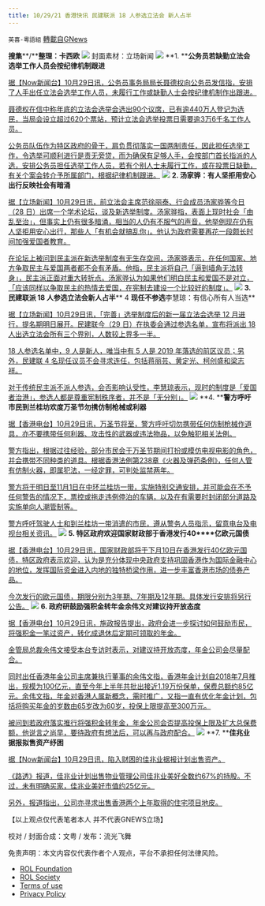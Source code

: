 ```yaml
---
title: 10/29/21 香港快讯 民建联派 18 人参选立法会 新人占半
---
```

`英喜-粵語組` [轉載自GNews](https://gnews.org/zh-hans/1626503/)

**搜集****/****整理：卡西欧**
![](https://assets.gnews.org/wp-content/uploads/2021/10/1029fenmian.jpg)
封面素材：立场新闻
![](https://assets.gnews.org/wp-content/uploads/2021/10/Screen-Shot-2021-10-29-at-11.17.34-AM.png)
**1. ****公务员若缺勤立法会选举工作人员会按纪律机制跟进**

[据【Now新闻台】10月29日讯，公务员事务局局长聂德权向公务员发信指，安排了人手出任立法会选举工作人员，未履行工作或缺勤人士会按纪律机制作出跟进。](https://news.now.com/home/local/player?newsId=454958)

[聂德权在信中称年底的立法会选举会选出90个议席，已有逾440万人登记为选民，当局会设立超过620个票站，预计立法会选举投票日需要逾3万6千名工作人员。](https://news.now.com/home/local/player?newsId=454958)

[公务员队伍作为特区政府的骨干，肩负贯彻落实一国两制责任，因此担任选举工作，令选举可顺利进行是责无旁贷，而为确保有足够人手，会按部门首长指派的人选，安排公务员担任选举工作人员，若有个别人士未履行工作，或在投票日缺勤，有关个案会转介予所属部门，根据纪律机制跟进。](https://news.now.com/home/local/player?newsId=454958)
![](https://assets.gnews.org/wp-content/uploads/2021/10/Screen-Shot-2021-10-29-at-11.17.42-AM.png)
**2. ****汤家骅：有人坚拒用安心出行****反映社会有暗涌**

[据【立场新闻】10月29日讯，前立法会主席范徐丽泰、行会成员汤家骅等今日（28 日）出席一个学术论坛，谈及新选举制度。汤家骅指，表面上现时社会「由乱至治」，但事实上仍有很多暗涌，相当的人仍有不服气的声音，他举例现在仍有人坚拒用安心出行，那些人「有机会就搞乱你」。他认为政府需要再花一段颇长时间加强爱国者教育。](https://www.thestandnews.com/politics/湯家驊有人堅拒用安心出行-反映社會有暗湧)

[在论坛上被问到民主派在新选举制度有无生存空间，汤家骅表示，在任何国家、地方争取民主与爱国两者都不会有矛盾。他指，民主派将自己「逼到墙角无法转身」，民主派正面对重大转折点。汤家骅认为如果他们明白民主和爱国不是对立，「应该同样以争取民主的热情去爱国，在宪制去建设一个比较好的制度」。](https://www.thestandnews.com/politics/湯家驊有人堅拒用安心出行-反映社會有暗湧)
![](https://assets.gnews.org/wp-content/uploads/2021/10/Screen-Shot-2021-10-29-at-11.17.50-AM.png)
**3. ****民建联派**** 18 ****人参选立法会****新人占半**** 4 ****现任不参选****李慧琼：有信心所有人当选**

[据【立场新闻】10月29日讯，「完善」选举制度后的新一届立法会选举 12 月进行，提名期明日展开。民建联今（29 日）在执委会通过参选名单，宣布将派出 18 人出选立法会所有三个界别，人数较上界多一半。](https://www.thestandnews.com/politics/ab-民建聯派-18-人參選立法會-新人佔半-4-現任不參選-李慧琼有信心所有人當選)

[18 人参选名单中，9 人是新人，唯当中有 5 人是 2019 年落选的前区议员；另外，民建联 4 名现任议员不会寻求连任，包括蒋丽芸、黄定光、柯创盛和梁志祥。](https://www.thestandnews.com/politics/ab-民建聯派-18-人參選立法會-新人佔半-4-現任不參選-李慧琼有信心所有人當選)

[对于传统民主派不派人参选，会否影响认受性，李慧琼表示，现时的制度是「爱国者治港」，参选人都是尊重宪制秩序者，并不是「无分别」。](https://www.thestandnews.com/politics/ab-民建聯派-18-人參選立法會-新人佔半-4-現任不參選-李慧琼有信心所有人當選)
![](https://assets.gnews.org/wp-content/uploads/2021/10/Screen-Shot-2021-10-29-at-11.17.59-AM.png)
**4. ****警方呼吁市民到兰桂坊欢度万圣节勿携仿制枪械或利器**

[据【香港电台】10月29日讯，万圣节将至，警方呼吁切勿携带任何仿制枪械作道具，亦不要携带任何利器、攻击性的武器或违法物品，以免触犯相关法例。](https://news.rthk.hk/rthk/ch/component/k2/1617537-20211029.htm)

[警方指出，根据过往经验，部分市民会于万圣节期间打扮或模仿电视电影的角色，并会携带不同种类的道具。根据香港法例第238章《火器及弹药条例》，任何人管有仿制火器，即属犯法，一经定罪，可判处监禁两年。](https://news.rthk.hk/rthk/ch/component/k2/1617537-20211029.htm)

[警方将于明日至11月1日在中环兰桂坊一带，实施特别交通安排，并可能会在不予任何警告的情况下，票控或拖走违例停泊的车辆，以及在有需要时封闭部分道路及实施单向人潮管制等。](https://news.rthk.hk/rthk/ch/component/k2/1617537-20211029.htm)

[警方呼吁驾驶人士和到兰桂坊一带消遣的市民，遵从警务人员指示，留意电台及电视台相关资讯。](https://news.rthk.hk/rthk/ch/component/k2/1617537-20211029.htm)
![](https://assets.gnews.org/wp-content/uploads/2021/10/Screen-Shot-2021-10-29-at-11.18.08-AM.png)
**5. ****特区政府欢迎国家财政部于香港发行****40****亿欧元国债**

[据【香港电台】10月29日讯，国家财政部将于下月10日在香港发行40亿欧元国债，特区政府表示欢迎，认为是充分体现中央政府支持巩固香港作为国际金融中心的地位，发挥国际资金进入内地的独特桥梁作用，进一步丰富香港市场的债券产品。](https://news.rthk.hk/rthk/ch/component/k2/1617562-20211029.htm)

[今次发行的欧元国债，期限分别为3年期、7年期及12年期。具体发行安排将另行公告。](https://news.rthk.hk/rthk/ch/component/k2/1617562-20211029.htm)
![](https://assets.gnews.org/wp-content/uploads/2021/10/Screen-Shot-2021-10-29-at-11.18.19-AM.png)
**6. ****政府研鼓励强积金转年金****余伟文对建议持开放态度**

[据【香港电台】10月29日讯，施政报告提出，政府会进一步探讨如何鼓励巿民，将强积金一笔过资产，转化成退休后定期可领取的年金。](https://news.rthk.hk/rthk/ch/component/k2/1617483-20211029.htm)

[金管局总裁余伟文接受本台专访时表示，对建议持开放态度，年金公司会尽量配合。](https://news.rthk.hk/rthk/ch/component/k2/1617483-20211029.htm)

[同时出任香港年金公司主席兼执行董事的余伟文指，香港年金计划自2018年7月推出，规模为100亿元，直至今年上半年共批出接近1.19万份保单，保费总额约85亿元。余伟文指，年金对香港人属新概念，需时推广，又指一直有优化年金计划，包括将购买年金的岁数由65岁改为60岁，投保上限提高至300万元。](https://news.rthk.hk/rthk/ch/component/k2/1617483-20211029.htm)

[被问到若政府落实推行将强积金转年金，年金公司会否提高投保上限及扩大总保费额，他说言之尚早，要待政府有想法后，可以再与政府配合。](https://news.rthk.hk/rthk/ch/component/k2/1617483-20211029.htm)
![](https://assets.gnews.org/wp-content/uploads/2021/10/Screen-Shot-2021-10-29-at-11.18.27-AM.png)
**7. ****佳兆业据报拟售资产纾困**

[据【Now新闻台】10月29日讯，陷入财困的佳兆业据报计划出售资产。](https://news.now.com/home/finance/player?newsId=454968)

[《路透》报道，佳兆业计划出售物业管理公司佳兆业美好全数约67%的持股。不过，未有明确买家，佳兆业美好市值约25亿元。](https://news.now.com/home/finance/player?newsId=454968)

[另外，报道指出，公司亦寻求出售香港两个上年取得的住宅项目地皮。](https://news.now.com/home/finance/player?newsId=454968)

【以上观点仅代表笔者本人 并不代表GNEWS立场】

校对 / 封面合成：文粤 / 发布：流光飞舞

 

免责声明：本文内容仅代表作者个人观点，平台不承担任何法律风险。

- [ROL Foundation](https://rolfoundation.org/)
- [ROL Society](https://rolsociety.org/)
- [Terms of use](https://gnews.org/terms-of-use-3/)
- [Privacy Policy](https://gnews.org/privacy-policy/)
